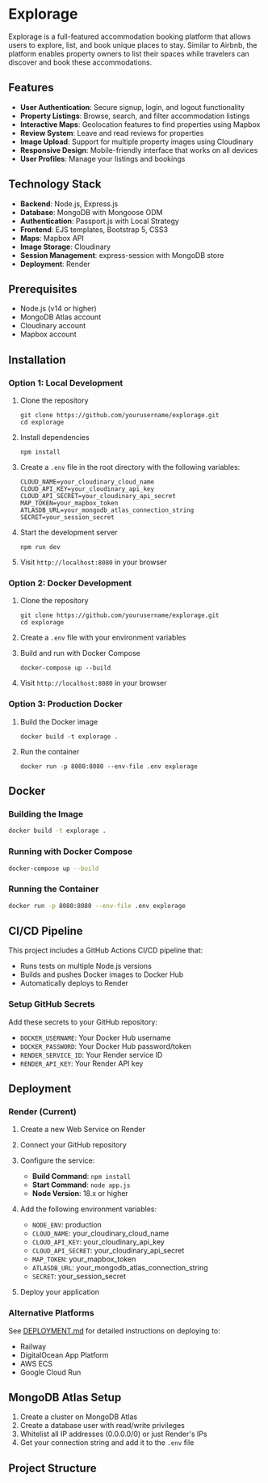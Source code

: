 # Explorage

Explorage is a full-featured accommodation booking platform that allows users to explore, list, and book unique places to stay. Similar to Airbnb, the platform enables property owners to list their spaces while travelers can discover and book these accommodations.



## Features

- **User Authentication**: Secure signup, login, and logout functionality
- **Property Listings**: Browse, search, and filter accommodation listings
- **Interactive Maps**: Geolocation features to find properties using Mapbox
- **Review System**: Leave and read reviews for properties
- **Image Upload**: Support for multiple property images using Cloudinary
- **Responsive Design**: Mobile-friendly interface that works on all devices
- **User Profiles**: Manage your listings and bookings

## Technology Stack

- **Backend**: Node.js, Express.js
- **Database**: MongoDB with Mongoose ODM
- **Authentication**: Passport.js with Local Strategy
- **Frontend**: EJS templates, Bootstrap 5, CSS3
- **Maps**: Mapbox API
- **Image Storage**: Cloudinary
- **Session Management**: express-session with MongoDB store
- **Deployment**: Render

## Prerequisites

- Node.js (v14 or higher)
- MongoDB Atlas account
- Cloudinary account
- Mapbox account

## Installation

### Option 1: Local Development

1. Clone the repository
   ```
   git clone https://github.com/yourusername/explorage.git
   cd explorage
   ```

2. Install dependencies
   ```
   npm install
   ```

3. Create a `.env` file in the root directory with the following variables:
   ```
   CLOUD_NAME=your_cloudinary_cloud_name
   CLOUD_API_KEY=your_cloudinary_api_key
   CLOUD_API_SECRET=your_cloudinary_api_secret
   MAP_TOKEN=your_mapbox_token
   ATLASDB_URL=your_mongodb_atlas_connection_string
   SECRET=your_session_secret
   ```

4. Start the development server
   ```
   npm run dev
   ```

5. Visit `http://localhost:8080` in your browser

### Option 2: Docker Development

1. Clone the repository
   ```
   git clone https://github.com/yourusername/explorage.git
   cd explorage
   ```

2. Create a `.env` file with your environment variables

3. Build and run with Docker Compose
   ```
   docker-compose up --build
   ```

4. Visit `http://localhost:8080` in your browser

### Option 3: Production Docker

1. Build the Docker image
   ```
   docker build -t explorage .
   ```

2. Run the container
   ```
   docker run -p 8080:8080 --env-file .env explorage
   ```

## Docker

### Building the Image
```bash
docker build -t explorage .
```

### Running with Docker Compose
```bash
docker-compose up --build
```

### Running the Container
```bash
docker run -p 8080:8080 --env-file .env explorage
```

## CI/CD Pipeline

This project includes a GitHub Actions CI/CD pipeline that:
- Runs tests on multiple Node.js versions
- Builds and pushes Docker images to Docker Hub
- Automatically deploys to Render

### Setup GitHub Secrets
Add these secrets to your GitHub repository:
- `DOCKER_USERNAME`: Your Docker Hub username
- `DOCKER_PASSWORD`: Your Docker Hub password/token
- `RENDER_SERVICE_ID`: Your Render service ID
- `RENDER_API_KEY`: Your Render API key

## Deployment

### Render (Current)

1. Create a new Web Service on Render
2. Connect your GitHub repository
3. Configure the service:
   - **Build Command**: `npm install`
   - **Start Command**: `node app.js`
   - **Node Version**: 18.x or higher

4. Add the following environment variables:
   - `NODE_ENV`: production
   - `CLOUD_NAME`: your_cloudinary_cloud_name
   - `CLOUD_API_KEY`: your_cloudinary_api_key
   - `CLOUD_API_SECRET`: your_cloudinary_api_secret
   - `MAP_TOKEN`: your_mapbox_token
   - `ATLASDB_URL`: your_mongodb_atlas_connection_string
   - `SECRET`: your_session_secret

5. Deploy your application

### Alternative Platforms

See [DEPLOYMENT.md](DEPLOYMENT.md) for detailed instructions on deploying to:
- Railway
- DigitalOcean App Platform
- AWS ECS
- Google Cloud Run

## MongoDB Atlas Setup

1. Create a cluster on MongoDB Atlas
2. Create a database user with read/write privileges
3. Whitelist all IP addresses (0.0.0.0/0) or just Render's IPs
4. Get your connection string and add it to the `.env` file

## Project Structure 